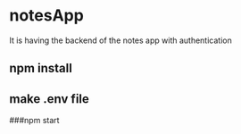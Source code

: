 # notesApp
It is having the backend of the notes app with authentication
## npm install ##
## make .env file 
###npm start
